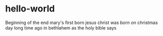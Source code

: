 # hello-world
Beginning of the end
mary's first born jesus christ was born on christmas day
long time ago in bethlahem
as the holy bible says
